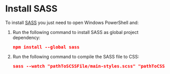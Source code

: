 # Install SASS

To install [SASS](https://sass-lang.com/install "SASS - CSS Pre-processor") you just need to open Windows PowerShell and:

1. Run the following command to install SASS as global project dependency:

    <span style="color:red; font-weight:bold;">
        <pre>npm install --global sass</pre>
    </span>

2. Run the following command to compile the SASS file to CSS:

    <span style="color:red; font-weight:bold;">
        <pre>sass --watch "pathToSCSSFile/main-styles.scss" "pathToCSSFile/main-styles.css"</pre>
    </span>